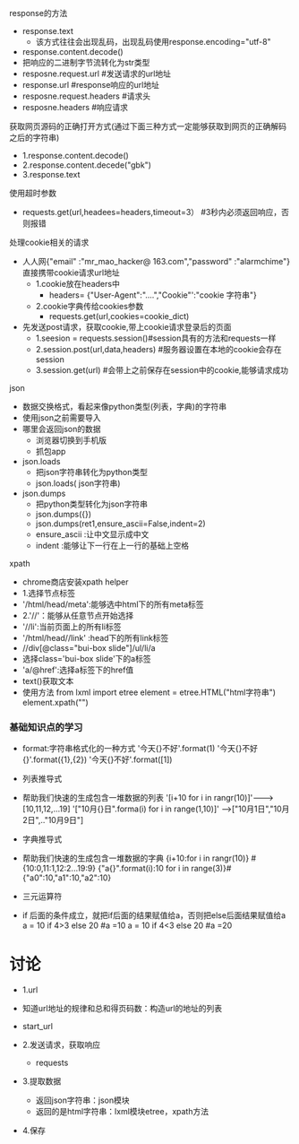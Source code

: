 response的方法
 - response.text
   - 该方式往往会出现乱码，出现乱码使用response.encoding="utf-8"
 - response.content.decode()
  - 把响应的二进制字节流转化为str类型
 - resposne.request.url #发送请求的url地址
 - response.url #response响应的url地址
 - resposne.request.headers #请求头
 - resposne.headers #响应请求

获取网页源码的正确打开方式(通过下面三种方式一定能够获取到网页的正确解码之后的字符串)
 - 1.response.content.decode()
 - 2.response.content.decede("gbk")
 - 3.response.text

使用超时参数
 - requests.get(url,headees=headers,timeout=3） #3秒内必须返回响应，否则报错

处理cookie相关的请求
 - 人人网{"email" :"mr_mao_hacker@ 163.com","password" :"alarmchime"}直接携带cookie请求url地址
   - 1.cookie放在headers中
     - headers= {"User-Agent":"....","Cookie"':"cookie 字符串"}
   - 2.cookie字典传给cookies参数
     - requests.get(url,cookies=cookie_dict)
 - 先发送post请求，获取cookie,带上cookie请求登录后的页面
   - 1.seesion = requests.session()#session具有的方法和requests一样
   - 2.session.post(url,data,headers) #服务器设置在本地的cookie会存在session
   - 3.session.get(url) #会带上之前保存在session中的cookie,能够请求成功

json
 - 数据交换格式，看起来像python类型(列表，字典)的字符串
 - 使用json之前需要导入
 - 哪里会返回json的数据
     - 浏览器切换到手机版
     - 抓包app
 - json.loads
     - 把json字符串转化为python类型
     - json.loads( json字符串)
 - json.dumps
     - 把python类型转化为json字符串
     - json.dumps({})
     - json.dumps(ret1,ensure_ascii=False,indent=2)
      - ensure_ascii :让中文显示成中文
      - indent :能够让下一行在上一行的基础上空格

xpath
 - chrome商店安装xpath helper
 - 1.选择节点标签
  - '/html/head/meta':能够选中html下的所有meta标签
 - 2.'//'：能够从任意节点开始选择
  - '//li':当前页面上的所有li标签
  - '/html/head//link' :head下的所有link标签
  - //div[@class="bui-box slide"]/ul/li/a
   - 选择class='bui-box slide'下的a标签
  - 'a/@href':选择a标签下的href值
  - text()获取文本
- 使用方法
from lxml import etree
element = etree.HTML("html字符串")
element.xpath("")

### 基础知识点的学习
- format:字符串格式化的一种方式
'今天{}不好'.format(1)
'今天{}不好{}'.format({1},{2})
'今天{}不好'.format([1])

- 列表推导式
 - 帮助我们快速的生成包含一堆数据的列表
  '[i+10 for i in rangr(10)]'--->[10,11,12,...19]
  '["10月{}日".forma(i) for i in range(1,10)]'
  -->["10月1日","10月2日",.."10月9日"]
  - 字典推导式
  - 帮助我们快速的生成包含一堆数据的字典
  {i+10:for i in rangr(10)} #{10:0,11:1,12:2...19:9}
  {"a{}".format(i):10 for i in
  range(3)}#{"a0":10,"a1":10,"a2":10}
  - 三元运算符
   - if 后面的条件成立，就把if后面的结果赋值给a，否则把else后面结果赋值给a
   a = 10 if 4>3 else 20 #a =10
   a = 10 if 4<3 else 20 #a =20  

# 讨论
- 1.url
 - 知道url地址的规律和总和得页码数：构造url的地址的列表
 - start_url

- 2.发送请求，获取响应
  - requests

- 3.提取数据
  - 返回json字符串：json模块
  - 返回的是html字符串：lxml模块etree，xpath方法
- 4.保存
